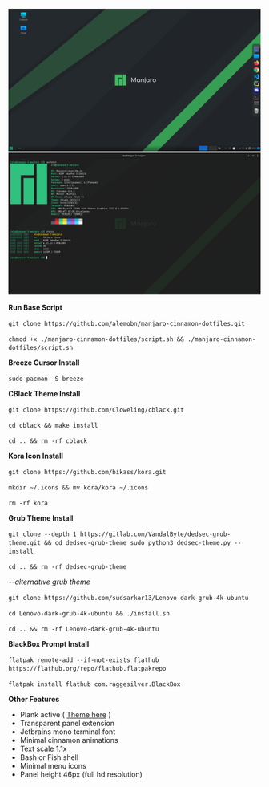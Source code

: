 ![Demo 01](docs/demo01.png)
![Demo 02](docs/demo02.png)

**Run Base Script**

`git clone https://github.com/alemobn/manjaro-cinnamon-dotfiles.git`

`chmod +x ./manjaro-cinnamon-dotfiles/script.sh && ./manjaro-cinnamon-dotfiles/script.sh`

**Breeze Cursor Install**

`sudo pacman -S breeze`

**CBlack Theme Install**

`git clone https://github.com/Cloweling/cblack.git`

`cd cblack && make install`

`cd .. && rm -rf cblack`

**Kora Icon Install**

`git clone https://github.com/bikass/kora.git`

`mkdir ~/.icons && mv kora/kora ~/.icons`

`rm -rf kora`

**Grub Theme Install**

`git clone --depth 1 https://gitlab.com/VandalByte/dedsec-grub-theme.git && cd dedsec-grub-theme
sudo python3 dedsec-theme.py --install`

`cd .. && rm -rf dedsec-grub-theme`

*--alternative grub theme*

`git clone https://github.com/sudsarkar13/Lenovo-dark-grub-4k-ubuntu`

`cd Lenovo-dark-grub-4k-ubuntu && ./install.sh`

`cd .. && rm -rf Lenovo-dark-grub-4k-ubuntu`

**BlackBox Prompt Install**

`flatpak remote-add --if-not-exists flathub https://flathub.org/repo/flathub.flatpakrepo`

`flatpak install flathub com.raggesilver.BlackBox`

**Other Features**

- Plank active ( [Theme here](https://www.gnome-look.org/p/1911700) )
- Transparent panel extension
- Jetbrains mono terminal font
- Minimal cinnamon animations
- Text scale 1.1x
- Bash or Fish shell
- Minimal menu icons
- Panel height 46px (full hd resolution)